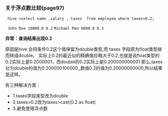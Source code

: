 ### 关于浮点数比较(page97)
``` hive >select name ,salary , taxes  from employee where taxes>0.2;``` 
   
   ``` John Doe 10000.0 0.2```
   ``` Michael Man 8000.0 0.3 ```
   
**异常：查询结果出现0.2** 

原因是hive 会将条件0.2这个值保留为double类型,而 taxes 字段原为float类型继而转成double。
实际上0.2的最近似的精确值应略大于0.2,也就是说float类型的0.2实际上是0.2000001，而double的0.2实际上是0.200000000001
那么,taxes壮为double的值为0.200000100000,,数值0.2的值为0.20000000000,所以结果是这样。

有三种解决方案：
- 1.taxes字段类型改为double
- 2.taxes>0.2改为taxes>cast(0.2 as float)
- 3.避免使用浮点数

